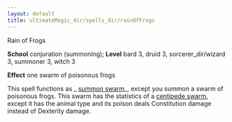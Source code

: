 ```yaml
---
layout: default
title: ultimateMagic_dir/spells_dir/rainOfFrogs
---
```

Rain of Frogs

**School** conjuration (summoning); **Level** bard 3, druid 3, sorcerer_dir/wizard 3, summoner 3, witch 3

**Effect** one swarm of poisonous frogs

This spell functions as _ [summon swarm](../../spells_dir/summonSwarm#_summon-swarm)_, except you summon a swarm of poisonous frogs. This swarm has the statistics of a [centipede swarm](../../monsters_dir/centipede#_centipede-swarm), except it has the animal type and its poison deals Constitution damage instead of Dexterity damage.

